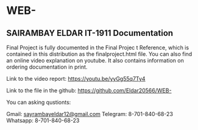 # WEB-
SAIRAMBAY ELDAR IT-1911
Documentation
------------
Final Project is fully documented in the Final Projec
t Reference, which is contained in this distribution 
as the finalproject.html file. You can also find an online
 video explanation on youtube. It also contains information
 on ordering documentation in print.

Link to the video report: https://youtu.be/yyGg55q7Ty4

Link to the file in the github: https://github.com/Eldar20566/WEB-

You can asking qustionts: 

Gmail: sayrambayeldar12@gmail.com
Telegram: 8-701-840-68-23
Whatsapp: 8-701-840-68-23
